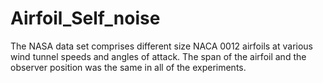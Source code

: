 # Airfoil_Self_noise
The NASA data set comprises different size NACA 0012 airfoils at various wind tunnel speeds and angles of attack.  The span of the airfoil and the observer position was the same in all of the experiments.
